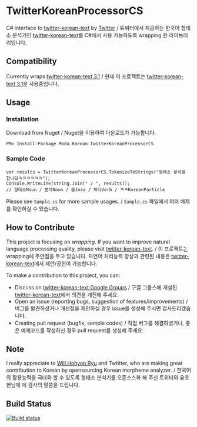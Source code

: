 # TwitterKoreanProcessorCS
C# interface to [twitter-korean-text](https://github.com/twitter/twitter-korean-text) by [Twitter](https://github.com/twitter/) / 트위터에서 제공하는 한국어 형태소 분석기인 [twitter-korean-text](https://github.com/twitter/twitter-korean-text)를 C#에서 사용 가능하도록 wrapping 한 라이브러리입니다.

## Compatibility
Currently wraps [twitter-korean-text 3.1](https://github.com/twitter/twitter-korean-text/releases/tag/korean-text-3.1) / 현재 이 프로젝트는 [twitter-korean-text 3.1](https://github.com/twitter/twitter-korean-text/releases/tag/korean-text-3.1)을 사용중입니다.

## Usage
### Installation
Download from Nuget / Nuget을 이용하여 다운로드가 가능합니다.

    PM> Install-Package Moda.Korean.TwitterKoreanProcessorCS

### Sample Code

    var results = TwitterKoreanProcessorCS.TokenizeToStrings("형태소 분석을 합니닼ㅋㅋㅋㅋㅋㅋ");
    Console.WriteLine(string.Join(" / ", results));
    // 형태소Noun / 분석Noun / 을Josa / 하다Verb / ㅋㅋKoreanParticle

Please see `Sample.cs` for more sample usages. / `Sample.cs` 파일에서 여러 예제를 확인하실 수 있습니다.

## How to Contribute
This project is focusing on _wrapping_. If you want to improve natural language processing quality, please visit [twitter-korean-text](https://github.com/twitter/twitter-korean-text). / 이 프로젝트는 wrapping에 주안점을 두고 있습니다. 자연어 처리능력 향상과 관련된 내용은 [twitter-korean-text](https://github.com/twitter/twitter-korean-text)에서 제안/공헌이 가능합니다.

To make a contribution to this project, you can:
- Discuss on [twitter-korean-text Google Groups](https://groups.google.com/forum/#!topic/twitter-korean-text/2YpG_BR2ZYM) / 구글 그룹스에 개설된 [twitter-korean-text](https://groups.google.com/forum/#!topic/twitter-korean-text/2YpG_BR2ZYM)에서 의견을 개진해 주세요.
- Open an issue (reporting bugs, suggestion of features/improvements) / 버그를 발견하셨거나 개선점을 제안하실 경우 issue를 생성해 주시면 감사드리겠습니다.
- Creating pull request (bugfix, sample codes) / 직접 버그를 해결하셨거나, 좋은 예제코드를 작성하신 경우 pull request를 생성해 주세요.

## Note
I really appreciate to [Will Hohyon Ryu](https://github.com/nlpenguin) and Twtitter, who are making great contribution to Korean by opensourcing Korean morpheme analyzer. / 한국어의 활용능력을 극대화 할 수 있도록 형태소 분석기를 오픈소스화 해 주신 트위터와 유호현님께 에 감사의 말씀을 드립니다.

## Build Status
[![Build status](https://ci.appveyor.com/api/projects/status/0q2fuf31ne2uehh2?svg=true)](https://ci.appveyor.com/project/modamoda/twitterkoreanprocessorcs)
